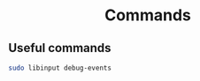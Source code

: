 <h1 style="text-align:center;"> Commands</p>

## Useful commands

```bash
sudo libinput debug-events
```
